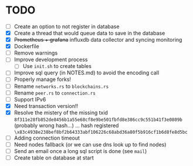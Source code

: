# TODO

- [ ] Create an option to not register in database
- [x] Create a thread that would queue data to save in the database
- [x] ~~Prometheus + grafana~~ influxdb data collector and syncing monitoring
- [x] Dockerfile
- [ ] Remove warnings
- [ ] Improve development process 
    - [ ] Use `init.sh` to create tables
- [ ] Improve sql query (in NOTES.md) to avoid the encoding call
- [ ] Properly manage forks!
- [ ] Rename `networks.rs` to `blockchains.rs`
- [ ] Rename `peer.rs` to `connection.rs`
- [ ] Support IPv6
- [x] Need transaction version!!
- [x] Resolve the mistery of the missing txid `8f311e28fb852de8456b1a55e68cf8e9be501fbfd8e386cc9c551b41f3e0809b` (probably wrong hash...) ... hash registered `\x83c4938e238bef8bf2b64333abf106226c68abd36a80f5b916cf1b6d8fe8d5bc`
- [ ] Adding connection timeout
- [ ] Need nodes fallback (or we can use dns look up to find nodes)
- [ ] Send an email once a long sql script is done (see `mail`)
- [ ] Create table on database at start